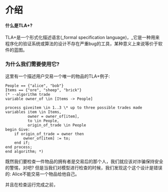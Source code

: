 # 

# 介绍

#### 什么是TLA+?

TLA+是一个形式化描述语言\(_formal specification language\)，_它是一种用来程序化的验证系统或算法的设计不存在严重bug的工具，某种意义上来说等价于软件的蓝图。

### 为什么我们需要使用它?

这里有一个描述用户交易一个唯一的物品的TLA+例子:

```
People == {"alice", "bob"}
Items == {"ore", "sheep", "brick"}
(* --algorithm trade
variable owner_of \in [Items -> People]

process giveitem \in 1..3 \* up to three possible trades made
variables item \in Items, 
          owner = owner_of[item], 
          to \in People,
          origin_of_trade \in People
begin Give:
    if origin_of_trade = owner then 
        owner_of[item] := to;
    end if;
end process;
end algorithm; *)
```

既然我们要检查一件物品的拥有者是交易后的那个人，我们就应该对诈骗保持安全的警惕，对吧? 但是当我们对模型进行检查的时候，我们发现这个这个设计是错误的: Alice不能交易一个物品给他自己。

并且在检查运行完成之前，

